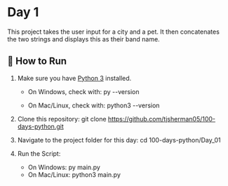 # Day 1
This project takes the user input for a city and a pet. It then concatenates the two strings and displays this as their band name.

## 🚀 How to Run

1. Make sure you have [Python 3](https://www.python.org/downloads/) installed.  
   - On Windows, check with:
     py --version
     
   - On Mac/Linux, check with:
     python3 --version

2. Clone this repository:
   git clone https://github.com/tjsherman05/100-days-python.git

3. Navigate to the project folder for this day:
    cd 100-days-python/Day_01

4. Run the Script:
    - On Windows:
        py main.py
    - On Mac/Linux:
        python3 main.py

